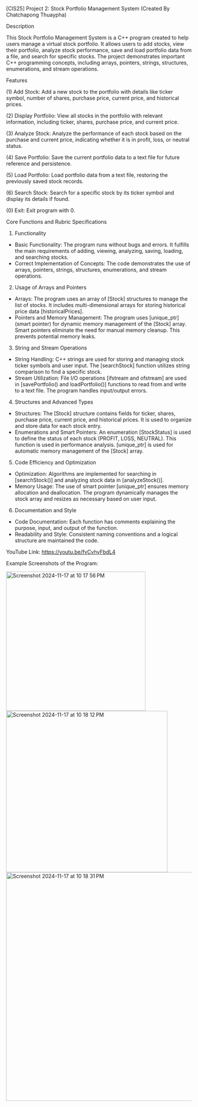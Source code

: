 [CIS25] Project 2: Stock Portfolio Management System
(Created By Chatchapong Thuaypha)

Description

This Stock Portfolio Management System is a C++ program created to help users manage a virtual stock portfolio. 
It allows users to add stocks, view their portfolio, analyze stock performance, save and load portfolio data 
from a file, and search for specific stocks. The project demonstrates important C++ programming concepts, including 
arrays, pointers, strings, structures, enumerations, and stream operations.

Features

(1) Add Stock: Add a new stock to the portfolio with details like ticker symbol, number of shares, purchase price, current price, and historical prices.

(2) Display Portfolio: View all stocks in the portfolio with relevant information, including ticker, shares, purchase price, and current price.

(3) Analyze Stock: Analyze the performance of each stock based on the purchase and current price, indicating whether it is in profit, loss, or neutral status.

(4) Save Portfolio: Save the current portfolio data to a text file for future reference and persistence.

(5) Load Portfolio: Load portfolio data from a text file, restoring the previously saved stock records.

(6) Search Stock: Search for a specific stock by its ticker symbol and display its details if found.

(0) Exit: Exit program with 0.


Core Functions and Rubric Specifications

1. Functionality
 - Basic Functionality:
       The program runs without bugs and errors. It fulfills the main requirements of adding, viewing, analyzing, saving, loading, and searching stocks.
 - Correct Implementation of Concepts:
       The code demonstrates the use of arrays, pointers, strings, structures, enumerations, and stream operations.

2. Usage of Arrays and Pointers
 - Arrays:
      The program uses an array of [Stock] structures to manage the list of stocks.
      It includes multi-dimensional arrays for storing historical price data [historicalPrices].
 - Pointers and Memory Management:
      The program uses [unique_ptr] (smart pointer) for dynamic memory management of the [Stock] array.
      Smart pointers eliminate the need for manual memory cleanup. This prevents potential memory leaks.

3. String and Stream Operations
 - String Handling:
      C++ strings are used for storing and managing stock ticker symbols and user input.
      The [searchStock] function utilizes string comparison to find a specific stock.
 - Stream Utilization:
      File I/O operations [ifstream and ofstream] are used in [savePortfolio() and loadPortfolio()] functions to read from and write to a text file.
      The program handles input/output errors.

4. Structures and Advanced Types
 - Structures:
      The [Stock] structure contains fields for ticker, shares, purchase price, current price, and historical prices.
      It is used to organize and store data for each stock entry.
 - Enumerations and Smart Pointers:
      An enumeration [StockStatus] is used to define the status of each stock (PROFIT, LOSS, NEUTRAL). This function is used in performance analysis.
      [unique_ptr] is used for automatic memory management of the [Stock] array.

5. Code Efficiency and Optimization
 - Optimization:
      Algorithms are implemented for searching in [searchStock()] and analyzing stock data in [analyzeStock()].
 - Memory Usage:
      The use of smart pointer [unique_ptr] ensures memory allocation and deallocation.
      The program dynamically manages the stock array and resizes as necessary based on user input.

6. Documentation and Style
 - Code Documentation:
      Each function has comments explaining the purpose, input, and output of the function.
 - Readability and Style:
      Consistent naming conventions and a logical structure are maintained the code.

YouTube Link: https://youtu.be/fvCvhyFbdL4

Example Screenshots of the Program:

<img width="378" alt="Screenshot 2024-11-17 at 10 17 56 PM" src="https://github.com/user-attachments/assets/c6bc35b6-bd29-4f99-9aa5-b474b487f071">
<img width="438" alt="Screenshot 2024-11-17 at 10 18 12 PM" src="https://github.com/user-attachments/assets/a42f7630-2275-429c-b425-fdd3f8506255">
<img width="621" alt="Screenshot 2024-11-17 at 10 18 31 PM" src="https://github.com/user-attachments/assets/003b4222-57c4-42c0-a616-e90b5cc17923">

